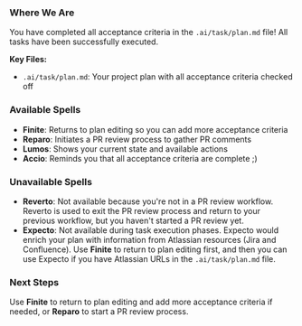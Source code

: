 ### Where We Are
You have completed all acceptance criteria in the `.ai/task/plan.md` file! All tasks have been successfully executed.

**Key Files:**
- `.ai/task/plan.md`: Your project plan with all acceptance criteria checked off

### Available Spells
- **Finite**: Returns to plan editing so you can add more acceptance criteria
- **Reparo**: Initiates a PR review process to gather PR comments
- **Lumos**: Shows your current state and available actions
- **Accio**: Reminds you that all acceptance criteria are complete ;)

### Unavailable Spells
- **Reverto**: Not available because you're not in a PR review workflow. Reverto is used to exit the PR review process and return to your previous workflow, but you haven't started a PR review yet.
- **Expecto**: Not available during task execution phases. Expecto would enrich your plan with information from Atlassian resources (Jira and Confluence). Use **Finite** to return to plan editing first, and then you can use Expecto if you have Atlassian URLs in the `.ai/task/plan.md` file.

### Next Steps
Use **Finite** to return to plan editing and add more acceptance criteria if needed, or **Reparo** to start a PR review process.